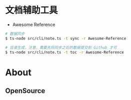 # 文档辅助工具

- Awesome Reference
```sh
# 数据同步
$ ts-node src/cli/note.ts -t sync -r Awesome-Reference

# 目录生成，注意，需要先将同步之后的数据提交到 Github 才可
$ ts-node src/cli/note.ts -t toc -r Awesome-Reference
```

# About

## OpenSource

